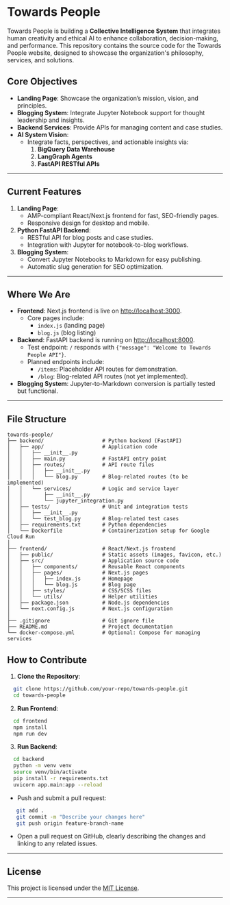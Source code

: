 # Towards People

Towards People is building a **Collective Intelligence System** that integrates human creativity and ethical AI to enhance collaboration, decision-making, and performance. This repository contains the source code for the Towards People website, designed to showcase the organization's philosophy, services, and solutions.

## **Core Objectives**
- **Landing Page**: Showcase the organization’s mission, vision, and principles.
- **Blogging System**: Integrate Jupyter Notebook support for thought leadership and insights.
- **Backend Services**: Provide APIs for managing content and case studies.
- **AI System Vision**:
  - Integrate facts, perspectives, and actionable insights via:
    1. **BigQuery Data Warehouse**
    2. **LangGraph Agents**
    3. **FastAPI RESTful APIs**

---

## **Current Features**
1. **Landing Page**:
   - AMP-compliant React/Next.js frontend for fast, SEO-friendly pages.
   - Responsive design for desktop and mobile.
2. **Python FastAPI Backend**:
   - RESTful API for blog posts and case studies.
   - Integration with Jupyter for notebook-to-blog workflows.
3. **Blogging System**:
   - Convert Jupyter Notebooks to Markdown for easy publishing.
   - Automatic slug generation for SEO optimization.

---

## **Where We Are**
- **Frontend**: Next.js frontend is live on [http://localhost:3000](http://localhost:3000).
  - Core pages include:
    - `index.js` (landing page)
    - `blog.js` (blog listing)
- **Backend**: FastAPI backend is running on [http://localhost:8000](http://localhost:8000).
  - Test endpoint: `/` responds with `{"message": "Welcome to Towards People API"}`.
  - Planned endpoints include:
    - `/items`: Placeholder API routes for demonstration.
    - `/blog`: Blog-related API routes (not yet implemented).
- **Blogging System**: Jupyter-to-Markdown conversion is partially tested but functional.

---

## **File Structure**

```plaintext
towards-people/
├── backend/                   # Python backend (FastAPI)
│   ├── app/                   # Application code
│   │   ├── __init__.py
│   │   ├── main.py            # FastAPI entry point
│   │   ├── routes/            # API route files
│   │   │   ├── __init__.py
│   │   │   └── blog.py        # Blog-related routes (to be implemented)
│   │   └── services/          # Logic and service layer
│   │       ├── __init__.py
│   │       └── jupyter_integration.py
│   ├── tests/                 # Unit and integration tests
│   │   ├── __init__.py
│   │   └── test_blog.py       # Blog-related test cases
│   ├── requirements.txt       # Python dependencies
│   └── Dockerfile             # Containerization setup for Google Cloud Run
│
├── frontend/                  # React/Next.js frontend
│   ├── public/                # Static assets (images, favicon, etc.)
│   ├── src/                   # Application source code
│   │   ├── components/        # Reusable React components
│   │   ├── pages/             # Next.js pages
│   │   │   ├── index.js       # Homepage
│   │   │   └── blog.js        # Blog page
│   │   ├── styles/            # CSS/SCSS files
│   │   └── utils/             # Helper utilities
│   ├── package.json           # Node.js dependencies
│   └── next.config.js         # Next.js configuration
│
├── .gitignore                 # Git ignore file
├── README.md                  # Project documentation
└── docker-compose.yml         # Optional: Compose for managing services
```
## **How to Contribute**
1. **Clone the Repository**:
```bash
  git clone https://github.com/your-repo/towards-people.git
  cd towards-people
```

2. **Run Frontend**:

```bash
  cd frontend
  npm install
  npm run dev
```

3. **Run Backend**:
```bash
  cd backend
  python -m venv venv
  source venv/bin/activate
  pip install -r requirements.txt
  uvicorn app.main:app --reload
```
- Push and submit a pull request:
```bash
   git add .
   git commit -m "Describe your changes here"
   git push origin feature-branch-name
```
   - Open a pull request on GitHub, clearly describing the changes and linking to any related issues.

---

## **License**

This project is licensed under the [MIT License](LICENSE).

---


